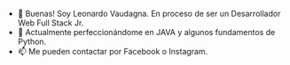 - 👋 Buenas! Soy Leonardo Vaudagna. En proceso de ser un Desarrollador Web Full Stack Jr.
- 🌱 Actualmente perfeccionándome en JAVA y algunos fundamentos de Python.
- 📫 Me pueden contactar por Facebook o Instagram.

<!---
leovaudagna/leovaudagna is a ✨ special ✨ repository because its `README.md` (this file) appears on your GitHub profile.
You can click the Preview link to take a look at your changes.
--->
